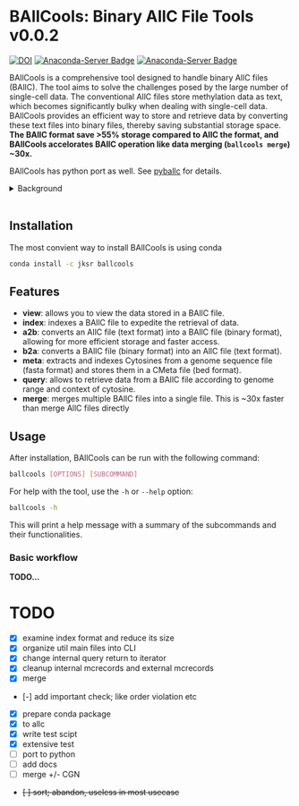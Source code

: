 # BAllCools: Binary AllC File Tools v0.0.2

[![DOI](https://zenodo.org/badge/653446390.svg)](https://zenodo.org/badge/latestdoi/653446390)
[![Anaconda-Server Badge](https://anaconda.org/jksr/ballcools/badges/version.svg)](https://anaconda.org/jksr/ballcools)
[![Anaconda-Server Badge](https://anaconda.org/jksr/ballcools/badges/latest_release_date.svg)](https://anaconda.org/jksr/ballcools)

BAllCools is a comprehensive tool designed to handle binary AllC files (BAllC). The tool aims to solve the challenges posed by the large number of single-cell data. The conventional AllC files store methylation data as text, which becomes significantly bulky when dealing with single-cell data. BAllCools provides an efficient way to store and retrieve data by converting these text files into binary files, thereby saving substantial storage space. **The BAllC format save >55% storage compared to AllC the format, and BAllCools accelorates BAllC operation like data merging (`ballcools merge`) ~30x.**


BAllCools has python port as well. See [pyballc](https://github.com/jksr/pyballc) for details.


<details>
  <summary>Background</summary>
  
### AllC format
AllC format is a tab-separated-value (tsv) text format containing base level methylation and coverage counts, originally defined in [methylpy](https://github.com/yupenghe/methylpy), a python package developed in the [Ecker lab](https://ecker.salk.edu/) for bulk WGBS-seq data analysis.

|index|column name|example|note|
|:----:|:-----:|:-----:|:---:|
|1|chromosome|12|with no "chr"|
|2|position|18283342|1-based|
|3|strand|+|either + or -|
|4|sequence context|CGT|can be more than 3 bases|
|5|mc|18|count of reads supporting methylation|
|6|cov|21|read coverage|
|7|methylated|1|indicator of significant methylation (1 if no test is performed)|

### BAllC format

**TODO...**

</details>
<br/>



## Installation

The most convient way to install BAllCools is using conda
```bash
conda install -c jksr ballcools
```

## Features

- **view**: allows you to view the data stored in a BAllC file.
- **index**: indexes a BAllC file to expedite the retrieval of data.
- **a2b**: converts an AllC file (text format) into a BAllC file (binary format), allowing for more efficient storage and faster access.
- **b2a**: converts a BAllC file (binary format) into an AllC file (text format).
- **meta**: extracts and indexes Cytosines from a genome sequence file (fasta format) and stores them in a CMeta file (bed format).
- **query**: allows to retrieve data from a BAllC file according to genome range and context of cytosine.
- **merge**: merges multiple BAllC files into a single file. This is ~30x faster than merge AllC files directly

## Usage

After installation, BAllCools can be run with the following command:

```bash
ballcools [OPTIONS] [SUBCOMMAND]
```

For help with the tool, use the `-h` or `--help` option:

```bash
ballcools -h
```

This will print a help message with a summary of the subcommands and their functionalities.

### Basic workflow
**TODO...**












    
# TODO
- [x] examine index format and reduce its size
- [x] organize util main files into CLI
- [x] change internal query return to iterator
- [x] cleanup internal mcrecords and external mcrecords
- [x] merge
- [-] add important check; like order violation etc
- [x] prepare conda package
- [x] to allc
- [x] write test scipt
- [x] extensive test
- [ ] port to python
- [ ] add docs
- [ ] merge +/- CGN
- ~~[ ] sort; abandon, useless in most usecase~~
